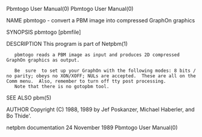 Pbmtogo User Manual(0)                                                                                                                                                                 Pbmtogo User Manual(0)



NAME
       pbmtogo - convert a PBM image into compressed GraphOn graphics


SYNOPSIS
       pbmtogo [pbmfile]


DESCRIPTION
       This program is part of Netpbm(1)

       pbmtogo reads a PBM image as input and produces 2D compressed GraphOn graphics as output.

       Be  sure  to set up your GraphOn with the following modes: 8 bits / no parity; obeys no XON/XOFF; NULs are accepted.  These are all on the Comm menu.  Also, remember to turn off tty post processing.
       Note that there is no gotopbm tool.


SEE ALSO
       pbm(5)



AUTHOR
       Copyright (C) 1988, 1989 by Jef Poskanzer, Michael Haberler, and Bo Thide'.



netpbm documentation                                                                           24 November 1989                                                                        Pbmtogo User Manual(0)
